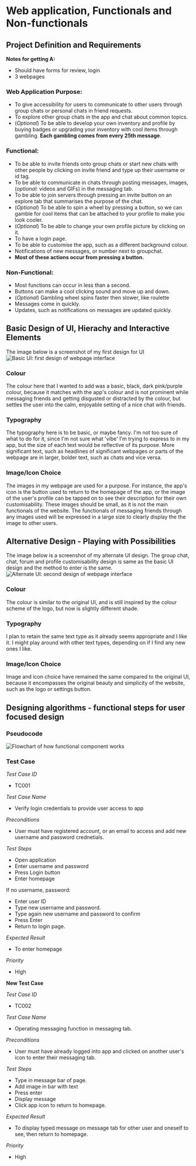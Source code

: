 # Web application, Functionals and Non-functionals

## **Project Definition and Requirements**

**Notes for getting A:**
- Should have forms for review, login
- 3 webpages

### **Web Application Purpose:**
- To give accessibility for users to communicate to other users through group chats or personal chats in friend requests.
- To explore other group chats in the app and chat about common topics.
- (*Optional*) To be able to develop your own inventory and profile by buying badges or upgrading your inventory with cool items through gambling. **Each gambling comes from every 25th message**.

### **Functional:**
- To be able to invite friends onto group chats or start new chats with other people by clicking on invite friend and type up their username or id tag.
- To be able to communicate in chats through posting messages, images, (*optional*: videos and GIFs) in the messaging tab.
- To be able to join servers through pressing an invite button on an explore tab that summarises the purpose of the chat.
- (*Optional*) To be able to spin a wheel by pressing a button, so we can gamble for cool items that can be attached to your profile to make you look cooler.
- (*Optional*) To be able to change your own profile picture by clicking on it.
- To have a login page.
- To be able to customise the app, such as a different background colour.
- Notifications of new messages, or number next to groupchat. 
- **Most of these actions occur from pressing a button.**

### **Non-Functional:**
- Most functions can occur in less than a second.
- Buttons can make a cool clicking sound and move up and down.
- (*Optional*) Gambling wheel spins faster then slower, like roulette
- Messages come in quickly.
- Updates, such as notifications on messages are updated quickly. 

## Basic Design of UI, Hierachy and Interactive Elements

The image below is a screenshot of my first design for UI
![Basic UI: first design of webpage interface](image.png) 

### Colour
The colour here that I wanted to add was a basic, black, dark pink/purple colour, because it matches with the app's colour and is not prominent while messaging friends and getting disgusted or distracted by the colour, but settles the user into the calm, enjoyable setting of a nice chat with friends.

### Typography
The typography here is to be basic, or maybe fancy. I'm not too sure of what to do for it, since I'm not sure what 'vibe' I'm trying to express to in my app, but the size of each text would be reflective of its purpose. More significant text, such as headlines of significant webpages or parts of the webpage are in larger, bolder text, such as chats and vice versa.

### Image/Icon Choice
The images in my webpage are used for a purpose. For instance, the app's icon is the button used to return to the homepage of the app, or the image of the user's profile can be tapped on to see their description for their own customisability. These images should be small, as it is not the main functionals of the website. The functionals of messaging friends through any images used will be expressed in a large size to clearly display the the image to other users.

## Alternative Design - Playing with Possibilities

The image below is a screenshot of my alternate UI design. The group chat, chat, forum and profile customisability design is same as the basic UI design and the method to enter is the same.
![Alternate UI: second design of webpage interface](image-1.png) 

### Colour
The colour is similar to the original UI, and is still inspired by the colour scheme of the logo, but now is slightly different shade.

### Typography
I plan to retain the same text type as it already seems appropriate and I like it. I might play around with other text types, depending on if I find any new ones I like.

### Image/Icon Choice
Image and icon choice have remained the same compared to the original UI, because it encompasses the original beauty and simplicity of the website, such as the logo or settings button.

## Designing algorithms - functional steps for user focused design

### Pseudocode
![Flowchart of how functional component works](image-2.png)

### Test Case
*Test Case ID*
- TC001

*Test Case Name*
- Verify login credentials to provide user access to app

*Preconditions*
- User must have registered account, or an email to access and add new username and password crednetials.

*Test Steps*
- Open application
- Enter username and password
- Press Login button
- Enter homepage

If no username, password:
- Enter user ID
- Type new username and password.
- Type again new username and password to confirm
- Press Enter
- Return to login page.

*Expected Result*
- To enter homepage

*Priority*
- High

**New Test Case**

*Test Case ID*
- TC002

*Test Case Name*
- Operating messaging function in messaging tab.

*Preconditions*
- User must have already logged into app and clicked on another user's icon to enter their messaging tab.

*Test Steps*
- Type in message bar of page.
- Add image in bar with text
- Press enter
- Display message
- Click app icon to return to homepage.

*Expected Result*
- To display typed message on message tab for other user and oneself to see, then return to homepage.

*Priority*
- High